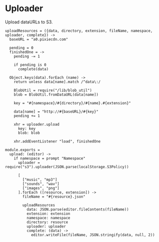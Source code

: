 Uploader
========

Upload dataURLs to S3.

    uploadResources = ({data, directory, extension, fileName, namespace, uploader, complete}) ->
      baseURL = "a0.pixiecdn.com"

      pending = 0
      finishedOne = ->
        pending -= 1

        if pending is 0
          complete(data)

      Object.keys(data).forEach (name) ->
        return unless data[name].match /^data\:/

        BlobUtil = require("/lib/blob_util")
        blob = BlobUtil.fromDataURL(data[name])

        key = "#{namespace}/#{directory}/#{name}.#{extension}"

        data[name] = "http://#{baseURL}/#{key}"
        pending += 1

        xhr = uploader.upload
          key: key
          blob: blob

        xhr.addEventListener "load", finishedOne

    module.exports =
      upload: (editor) ->
        if namespace = prompt "Namespace"
          uploader = require("s3").uploader(JSON.parse(localStorage.S3Policy))

          [
            ["music", "mp3"]
            ["sounds", "wav"]
            ["images", "png"]
          ].forEach ([resource, extension]) ->
            fileName = "#{resource}.json"

            uploadResources
              data: JSON.parse(editor.fileContents(fileName))
              extension: extension
              namespace: namespace
              directory: resource
              uploader: uploader
              complete: (data) ->
                editor.writeFile(fileName, JSON.stringify(data, null, 2))
